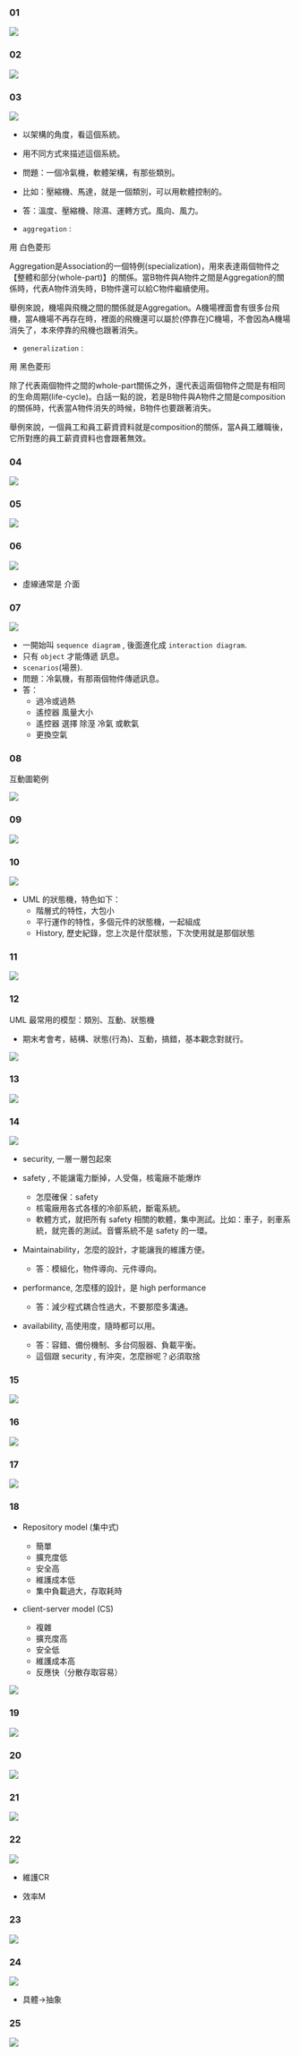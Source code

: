 ### 01
![](01.jpg)



### 02
![](02.jpg)



### 03
![](03.jpg)


- 以架構的角度，看這個系統。
- 用不同方式來描述這個系統。
- 問題：一個冷氣機，軟體架構，有那些類別。
- 比如：壓縮機、馬達，就是一個類別，可以用軟體控制的。
- 答：溫度、壓縮機、除濕、運轉方式。風向、風力。

- `aggregation` : 

用 白色菱形

Aggregation是Association的一個特例(specialization)，用來表達兩個物件之【整體和部分(whole-part)】的關係。當B物件與A物件之間是Aggregation的關係時，代表A物件消失時，B物件還可以給C物件繼續使用。

舉例來說，機場與飛機之間的關係就是Aggregation。A機場裡面會有很多台飛機，當A機場不再存在時，裡面的飛機還可以屬於(停靠在)C機場，不會因為A機場消失了，本來停靠的飛機也跟著消失。

- `generalization` :

用 黑色菱形

除了代表兩個物件之間的whole-part關係之外，還代表這兩個物件之間是有相同的生命周期(life-cycle)。白話一點的說，若是B物件與A物件之間是composition的關係時，代表當A物件消失的時候，B物件也要跟著消失。

舉例來說，一個員工和員工薪資資料就是composition的關係，當A員工離職後，它所對應的員工薪資資料也會跟著無效。



### 04
![](04.jpg)



### 05
![](05.jpg)



### 06
![](06.jpg)

- 虛線通常是 介面


### 07
![](07.jpg)

- 一開始叫 `sequence diagram` , 後面進化成 `interaction diagram`. 
- 只有 `object` 才能傳遞 訊息。
- `scenarios`(場景). 
- 問題：冷氣機，有那兩個物件傳遞訊息。
- 答：
  - 過冷或過熱
  - 遙控器 風量大小
  - 遙控器 選擇 除溼 冷氣 或軟氣
  - 更換空氣
 

### 08

互動圖範例

![](08.jpg)



### 09


![](09.jpg)



### 10
![](10.jpg)
- UML 的狀態機，特色如下：
  - 階層式的特性，大包小
  - 平行運作的特性，多個元件的狀態機，一起組成
  - History, 歷史紀錄，您上次是什麼狀態，下次使用就是那個狀態

### 11
![](11.jpg)



### 12

UML 最常用的模型：類別、互動、狀態機

- 期末考會考，結構、狀態(行為)、互動，搞錯，基本觀念對就行。

![](12.jpg)



### 13
![](13.jpg)



### 14
![](14.jpg)

- security, 一層一層包起來


- safety , 不能讓電力斷掉，人受傷，核電廠不能爆炸
  - 怎麼確保：safety
  - 核電廠用各式各樣的冷卻系統，斷電系統。
  - 軟體方式，就把所有 safety 相關的軟體，集中測試。比如：車子，剎車系統，就完善的測試。音響系統不是 safety 的一環。

- Maintainability，怎麼的設計，才能讓我的維護方便。
  - 答：模組化，物件導向、元件導向。

- performance, 怎麼樣的設計，是 high performance
  - 答：減少程式耦合性過大，不要那麼多溝通。


- availability, 高使用度，隨時都可以用。
  - 答：容錯、備份機制、多台伺服器、負載平衡。
  - 這個跟 security , 有沖突，怎麼辦呢？必須取捨



### 15
![](15.jpg)



### 16
![](16.jpg)



### 17
![](17.jpg)



### 18

- Repository model (集中式)
  - 簡單
  - 擴充度低
  - 安全高
  - 維護成本低
  - 集中負載過大，存取耗時


- client-server model (CS)
  - 複雜
  - 擴充度高
  - 安全低
  - 維護成本高
  - 反應快（分散存取容易）


![](18.jpg)



### 19
![](19.jpg)



### 20
![](20.jpg)



### 21
![](21.jpg)



### 22
![](22.jpg)

- 維護CR

- 效率M

### 23
![](23.jpg)



### 24
![](24.jpg)

- 具體→抽象

### 25
![](25.jpg)

